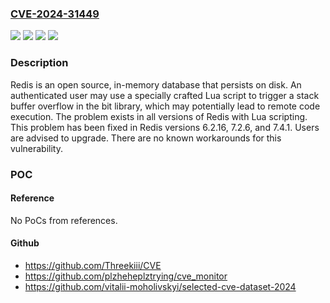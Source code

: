 ### [CVE-2024-31449](https://cve.mitre.org/cgi-bin/cvename.cgi?name=CVE-2024-31449)
![](https://img.shields.io/static/v1?label=Product&message=redis&color=blue)
![](https://img.shields.io/static/v1?label=Version&message=%3D%20%3E%3D%202.6%2C%20%3C%206.2.16%20&color=brighgreen)
![](https://img.shields.io/static/v1?label=Vulnerability&message=CWE-121%3A%20Stack-based%20Buffer%20Overflow&color=brighgreen)
![](https://img.shields.io/static/v1?label=Vulnerability&message=CWE-20%3A%20Improper%20Input%20Validation&color=brighgreen)

### Description

Redis is an open source, in-memory database that persists on disk. An authenticated user may use a specially crafted Lua script to trigger a stack buffer overflow in the bit library, which may potentially lead to remote code execution. The problem exists in all versions of Redis with Lua scripting. This problem has been fixed in Redis versions 6.2.16, 7.2.6, and 7.4.1. Users are advised to upgrade. There are no known workarounds for this vulnerability.

### POC

#### Reference
No PoCs from references.

#### Github
- https://github.com/Threekiii/CVE
- https://github.com/plzheheplztrying/cve_monitor
- https://github.com/vitalii-moholivskyi/selected-cve-dataset-2024

